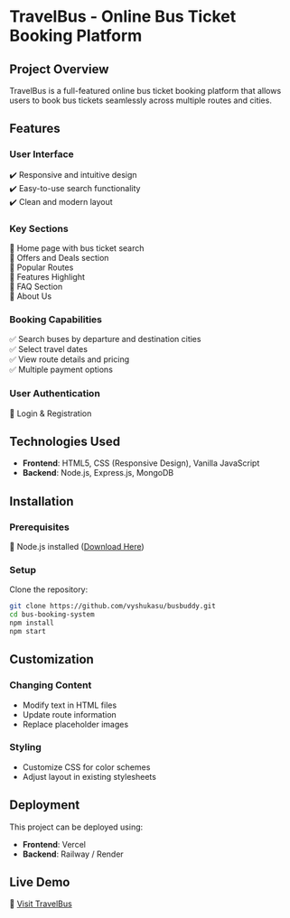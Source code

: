 # **TravelBus - Online Bus Ticket Booking Platform**  

## **Project Overview**  
TravelBus is a full-featured online bus ticket booking platform that allows users to book bus tickets seamlessly across multiple routes and cities.

## **Features**  

### **User Interface**  
✔️ Responsive and intuitive design  
✔️ Easy-to-use search functionality  
✔️ Clean and modern layout  

### **Key Sections**  
📌 Home page with bus ticket search  
📌 Offers and Deals section  
📌 Popular Routes  
📌 Features Highlight  
📌 FAQ Section  
📌 About Us  

### **Booking Capabilities**  
✅ Search buses by departure and destination cities  
✅ Select travel dates  
✅ View route details and pricing  
✅ Multiple payment options  

### **User Authentication**  
🔐 Login & Registration  
  

## **Technologies Used**  
- **Frontend**: HTML5, CSS (Responsive Design), Vanilla JavaScript  
- **Backend**: Node.js, Express.js, MongoDB  

## **Installation**  

### **Prerequisites**  
📌 Node.js installed ([Download Here](https://nodejs.org/))  

### **Setup**  
Clone the repository:  
```bash
git clone https://github.com/vyshukasu/busbuddy.git
cd bus-booking-system
npm install
npm start
```

## **Customization**  
### **Changing Content**  
- Modify text in HTML files  
- Update route information  
- Replace placeholder images  

### **Styling**  
- Customize CSS for color schemes  
- Adjust layout in existing stylesheets  

## **Deployment**  
This project can be deployed using:  
- **Frontend**: Vercel  
- **Backend**: Railway / Render  

## **Live Demo**  
🔗 [Visit TravelBus](https://busbuddy-eta.vercel.app)  
